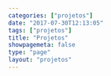 ```yaml
---
categories: ["projetos"]
date: "2017-07-30T12:13:05"
tags: ["projetos"]
title: "Projetos"
showpagemeta: false
type: "page"
layout: "projetos"
---
```

